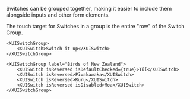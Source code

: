 Switches can be grouped together, making it easier to include them alongside inputs and other form elements.

The touch target for Switches in a group is the entire "row" of the Switch Group.

```
<XUISwitchGroup>
	<XUISwitch>Switch it up</XUISwitch>
</XUISwitchGroup>
```

```
<XUISwitchGroup label="Birds of New Zealand">
	<XUISwitch isReversed isDefaultChecked={true}>Tūī</XUISwitch>
	<XUISwitch isReversed>Pīwakawaka</XUISwitch>
	<XUISwitch isReversed>Ruru</XUISwitch>
	<XUISwitch isReversed isDisabled>Moa</XUISwitch>
</XUISwitchGroup>
```

